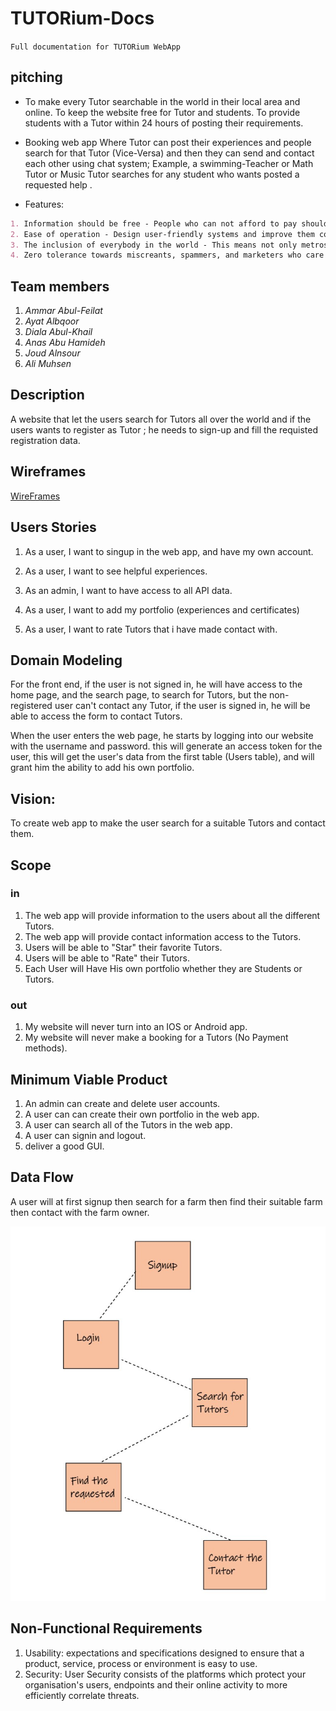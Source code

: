 # TUTORium-Docs

`Full documentation for TUTORium WebApp`

## pitching

- To make every Tutor searchable in the world in their local area and online. To keep the website free for Tutor and students. To provide students with a Tutor within 24 hours of posting their requirements.

- Booking web app Where Tutor can post their experiences and people search for that Tutor (Vice-Versa) and then they can send and contact each other using chat system; Example, a swimming-Teacher or Math Tutor or Music Tutor searches for any student who wants posted a requested help .

- Features:

```md
1. Information should be free - People who can not afford to pay should not be forced to.
2. Ease of operation - Design user-friendly systems and improve them continuously based on your feedback.
3. The inclusion of everybody in the world - This means not only metros and big cities but also remote areas in small and developing countries.
4. Zero tolerance towards miscreants, spammers, and marketers who care about nothing but their profit.
```

## Team members

1. _Ammar Abul-Feilat_
2. _Ayat Albqoor_
3. _Diala Abul-Khail_
4. _Anas Abu Hamideh_
5. _Joud Alnsour_
6. _Ali Muhsen_

## Description

A website that let the users search for Tutors all over the world and if the users wants to register as Tutor ; he needs to sign-up and fill the requisted registration data.

## Wireframes

[WireFrames](https://www.figma.com)

## Users Stories

1. As a user, I want to singup in the web app, and have my own account.

2. As a user, I want to see helpful experiences.

3. As an admin, I want to have access to all API data.

4. As a user, I want to add my portfolio (experiences and certificates)

5. As a user, I want to rate Tutors that i have made contact with.

## Domain Modeling

For the front end, if the user is not signed in, he will have access to the home page, and the search page, to search for Tutors, but the non-registered user can't contact any Tutor, if the user is signed in, he will be able to access the form to contact Tutors.

When the user enters the web page, he starts by logging into our website with the username and password. this will generate an access token for the user, this will get the user's data from the first table (Users table), and will grant him the ability to add his own portfolio.

## Vision:

To create web app to make the user search for a suitable Tutors and contact them.

## Scope

### in

1. The web app will provide information to the users about all the different Tutors.
2. The web app will provide contact information access to the Tutors.
3. Users will be able to "Star" their favorite Tutors.
4. Users will be able to "Rate" their Tutors.
5. Each User will Have His own portfolio whether they are Students or Tutors.

### out

1. My website will never turn into an IOS or Android app.
2. My website will never make a booking for a Tutors (No Payment methods).

## Minimum Viable Product

1. An admin can create and delete user accounts.
2. A user can can create their own portfolio in the web app.
3. A user can search all of the Tutors in the web app.
4. A user can signin and logout.
5. deliver a good GUI.

## Data Flow

A user will at first signup then search for a farm then find their suitable farm then contact with the farm owner.

![0](./assets/Data-Flow-proj.jpg)

## Non-Functional Requirements

1. Usability: expectations and specifications designed to ensure that a product, service, process or environment is easy to use.
2. Security: User Security consists of the platforms which protect your organisation's users, endpoints and their online activity to more efficiently correlate threats.
